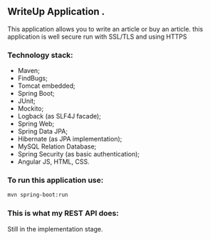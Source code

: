 ## WriteUp Application .
This application allows you to write an article or buy an article. this application is well secure run with SSL/TLS and using HTTPS

### Technology stack:

* Maven;
* FindBugs;
* Tomcat embedded;
* Spring Boot;
* JUnit;
* Mockito;
* Logback (as SLF4J facade);
* Spring Web;
* Spring Data JPA;
* Hibernate (as JPA implementation);
* MySQL Relation Database;
* Spring Security (as basic authentication);
* Angular JS, HTML, CSS.

### To run this application use:

```bash
mvn spring-boot:run
  ```

### This is what my REST API does:

Still in the implementation stage.

